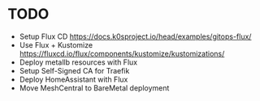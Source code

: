 # TODO

- Setup Flux CD https://docs.k0sproject.io/head/examples/gitops-flux/
- Use Flux + Kustomize https://fluxcd.io/flux/components/kustomize/kustomizations/
- Deploy metallb resources with Flux
- Setup Self-Signed CA for Traefik
- Deploy HomeAssistant with Flux
- Move MeshCentral to BareMetal deployment
